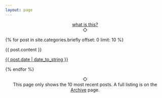 ```yaml
---
layout: page
---
```

<p align="center">
  <a href="http://theonlysiteever.com/microblog/">what is this?</a>
  <br />
  &#x25c7;
</p>

{% for post in site.categories.briefly offset: 0 limit: 10 %}

<article class="post">

{{ post.content }}

<a href="{{ site.baseurl }}{{ post.url }}">
    <time datetime="{{ post.date | date_to_xmlschema }}" class="post-date">{{ post.date | date_to_string }}</time>
</a>


</article>

{% endfor %}

<p align="center">
   &#x25c7;
   <br />
   This page only shows the 10 most recent posts. A full listing is on the <a href="http://theonlysiteever.com/archive/">Archive</a> page.
</p>
